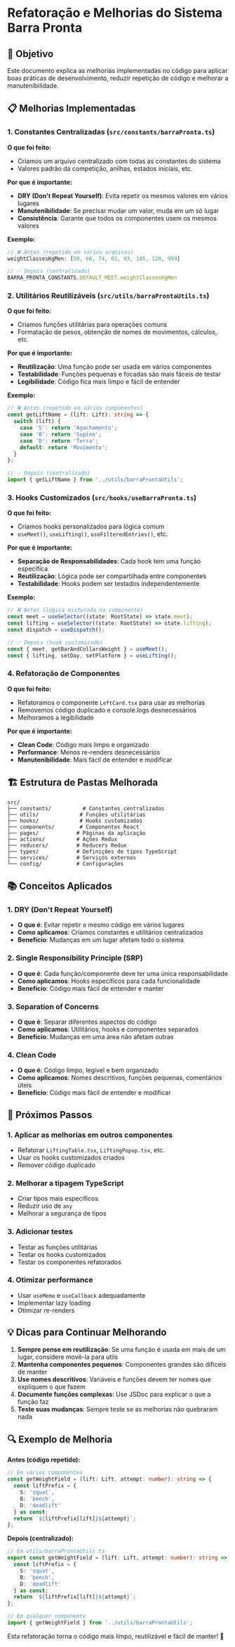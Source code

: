 # Refatoração e Melhorias do Sistema Barra Pronta

## 🎯 Objetivo
Este documento explica as melhorias implementadas no código para aplicar boas práticas de desenvolvimento, reduzir repetição de código e melhorar a manutenibilidade.

## 📋 Melhorias Implementadas

### 1. **Constantes Centralizadas** (`src/constants/barraPronta.ts`)

**O que foi feito:**
- Criamos um arquivo centralizado com todas as constantes do sistema
- Valores padrão da competição, anilhas, estados iniciais, etc.

**Por que é importante:**
- **DRY (Don't Repeat Yourself)**: Evita repetir os mesmos valores em vários lugares
- **Manutenibilidade**: Se precisar mudar um valor, muda em um só lugar
- **Consistência**: Garante que todos os componentes usem os mesmos valores

**Exemplo:**
```typescript
// ❌ Antes (repetido em vários arquivos)
weightClassesKgMen: [59, 66, 74, 83, 93, 105, 120, 999]

// ✅ Depois (centralizado)
BARRA_PRONTA_CONSTANTS.DEFAULT_MEET.weightClassesKgMen
```

### 2. **Utilitários Reutilizáveis** (`src/utils/barraProntaUtils.ts`)

**O que foi feito:**
- Criamos funções utilitárias para operações comuns
- Formatação de pesos, obtenção de nomes de movimentos, cálculos, etc.

**Por que é importante:**
- **Reutilização**: Uma função pode ser usada em vários componentes
- **Testabilidade**: Funções pequenas e focadas são mais fáceis de testar
- **Legibilidade**: Código fica mais limpo e fácil de entender

**Exemplo:**
```typescript
// ❌ Antes (repetido em vários componentes)
const getLiftName = (lift: Lift): string => {
  switch (lift) {
    case 'S': return 'Agachamento';
    case 'B': return 'Supino';
    case 'D': return 'Terra';
    default: return 'Movimento';
  }
};

// ✅ Depois (centralizado)
import { getLiftName } from '../utils/barraProntaUtils';
```

### 3. **Hooks Customizados** (`src/hooks/useBarraPronta.ts`)

**O que foi feito:**
- Criamos hooks personalizados para lógica comum
- `useMeet()`, `useLifting()`, `useFilteredEntries()`, etc.

**Por que é importante:**
- **Separação de Responsabilidades**: Cada hook tem uma função específica
- **Reutilização**: Lógica pode ser compartilhada entre componentes
- **Testabilidade**: Hooks podem ser testados independentemente

**Exemplo:**
```typescript
// ❌ Antes (lógica misturada no componente)
const meet = useSelector((state: RootState) => state.meet);
const lifting = useSelector((state: RootState) => state.lifting);
const dispatch = useDispatch();

// ✅ Depois (hook customizado)
const { meet, getBarAndCollarsWeight } = useMeet();
const { lifting, setDay, setPlatform } = useLifting();
```

### 4. **Refatoração de Componentes**

**O que foi feito:**
- Refatoramos o componente `LeftCard.tsx` para usar as melhorias
- Removemos código duplicado e console.logs desnecessários
- Melhoramos a legibilidade

**Por que é importante:**
- **Clean Code**: Código mais limpo e organizado
- **Performance**: Menos re-renders desnecessários
- **Manutenibilidade**: Mais fácil de entender e modificar

## 🏗️ Estrutura de Pastas Melhorada

```
src/
├── constants/          # Constantes centralizadas
├── utils/             # Funções utilitárias
├── hooks/             # Hooks customizados
├── components/        # Componentes React
├── pages/            # Páginas da aplicação
├── actions/          # Ações Redux
├── reducers/         # Reducers Redux
├── types/            # Definições de tipos TypeScript
├── services/         # Serviços externos
└── config/           # Configurações
```

## 📚 Conceitos Aplicados

### 1. **DRY (Don't Repeat Yourself)**
- **O que é**: Evitar repetir o mesmo código em vários lugares
- **Como aplicamos**: Criamos constantes e utilitários centralizados
- **Benefício**: Mudanças em um lugar afetam todo o sistema

### 2. **Single Responsibility Principle (SRP)**
- **O que é**: Cada função/componente deve ter uma única responsabilidade
- **Como aplicamos**: Hooks específicos para cada funcionalidade
- **Benefício**: Código mais fácil de entender e manter

### 3. **Separation of Concerns**
- **O que é**: Separar diferentes aspectos do código
- **Como aplicamos**: Utilitários, hooks e componentes separados
- **Benefício**: Mudanças em uma área não afetam outras

### 4. **Clean Code**
- **O que é**: Código limpo, legível e bem organizado
- **Como aplicamos**: Nomes descritivos, funções pequenas, comentários úteis
- **Benefício**: Código mais fácil de entender e modificar

## 🚀 Próximos Passos

### 1. **Aplicar as melhorias em outros componentes**
- Refatorar `LiftingTable.tsx`, `LiftingPopup.tsx`, etc.
- Usar os hooks customizados criados
- Remover código duplicado

### 2. **Melhorar a tipagem TypeScript**
- Criar tipos mais específicos
- Reduzir uso de `any`
- Melhorar a segurança de tipos

### 3. **Adicionar testes**
- Testar as funções utilitárias
- Testar os hooks customizados
- Testar os componentes refatorados

### 4. **Otimizar performance**
- Usar `useMemo` e `useCallback` adequadamente
- Implementar lazy loading
- Otimizar re-renders

## 💡 Dicas para Continuar Melhorando

1. **Sempre pense em reutilização**: Se uma função é usada em mais de um lugar, considere movê-la para utils
2. **Mantenha componentes pequenos**: Componentes grandes são difíceis de manter
3. **Use nomes descritivos**: Variáveis e funções devem ter nomes que expliquem o que fazem
4. **Documente funções complexas**: Use JSDoc para explicar o que a função faz
5. **Teste suas mudanças**: Sempre teste se as melhorias não quebraram nada

## 🔍 Exemplo de Melhoria

**Antes (código repetido):**
```typescript
// Em vários componentes
const getWeightField = (lift: Lift, attempt: number): string => {
  const liftPrefix = {
    S: 'squat',
    B: 'bench',
    D: 'deadlift'
  } as const;
  return `${liftPrefix[lift]}${attempt}`;
};
```

**Depois (centralizado):**
```typescript
// Em utils/barraProntaUtils.ts
export const getWeightField = (lift: Lift, attempt: number): string => {
  const liftPrefix = {
    S: 'squat',
    B: 'bench',
    D: 'deadlift'
  } as const;
  return `${liftPrefix[lift]}${attempt}`;
};

// Em qualquer componente
import { getWeightField } from '../utils/barraProntaUtils';
```

Esta refatoração torna o código mais limpo, reutilizável e fácil de manter! 🎉
